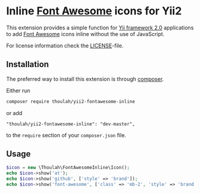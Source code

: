 Inline [Font Awesome](http://fortawesome.github.io/Font-Awesome/) icons for Yii2
===============================

This extension provides a simple function for [Yii framework 2.0](http://www.yiiframework.com/) applications to add
[Font Awesome](https://fontawesome.com/) icons inline without the use of JavaScript.

For license information check the [LICENSE](https://github.com/Thoulah/yii2-fontawesome-inline/blob/master/LICENSE)-file.

Installation
------------

The preferred way to install this extension is through [composer](https://getcomposer.org/).

Either run

```bash
composer require thoulah/yii2-fontawesome-inline
```

or add

```
"thoulah/yii2-fontawesome-inline": "dev-master",
```

to the `require` section of your `composer.json` file.

Usage
-----

```php
$icon = new \Thoulah\FontAwesomeInline\Icon();
echo $icon->show('at');
echo $icon->show('github', ['style' => 'brand']);
echo $icon->show('font-awesome', ['class' => 'mb-2', 'style' => 'brand']);
```
